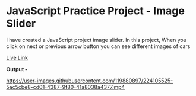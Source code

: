# JavaScript Practice Project - Image Slider

I have created a JavaScript project image slider. In this project, When you click on next or previous arrow button you can see different images of cars

[Live Link](https://rafeahmad-js-imageslider.netlify.app/)

**Output -**

https://user-images.githubusercontent.com/119880897/224105525-5ac5cbe8-cd01-4387-9f80-41a8038a4377.mp4



